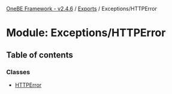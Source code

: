 [OneBE Framework - v2.4.6](../README.md) / [Exports](../modules.md) / Exceptions/HTTPError

# Module: Exceptions/HTTPError

## Table of contents

### Classes

- [HTTPError](../classes/Exceptions_HTTPError.HTTPError.md)
